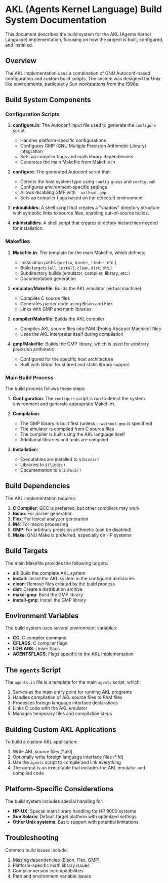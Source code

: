 # AKL (Agents Kernel Language) Build System Documentation

This document describes the build system for the AKL (Agents Kernel Language) implementation, focusing on how the project is built, configured, and installed.

## Overview

The AKL implementation uses a combination of GNU Autoconf-based configuration and custom build scripts. The system was designed for Unix-like environments, particularly Sun workstations from the 1990s.

## Build System Components

### Configuration Scripts

1. **configure.in**: The Autoconf input file used to generate the `configure` script.
   - Handles platform-specific configurations
   - Configures GMP (GNU Multiple Precision Arithmetic Library) integration
   - Sets up compiler flags and math library dependencies
   - Generates the main Makefile from Makefile.in

2. **configure**: The generated Autoconf script that:
   - Detects the host system type using `config.guess` and `config.sub`
   - Configures environment-specific settings
   - Allows disabling GMP with `--without-gmp`
   - Sets up compiler flags based on the detected environment

3. **mkbuilddirs**: A shell script that creates a "shadow" directory structure with symbolic links to source files, enabling out-of-source builds.

4. **mkinstalldirs**: A shell script that creates directory hierarchies needed for installation.

### Makefiles

1. **Makefile.in**: The template for the main Makefile, which defines:
   - Installation paths (`prefix`, `bindir`, `libdir`, etc.)
   - Build targets (`all`, `install`, `clean`, `dist`, etc.)
   - Subdirectory builds (emulator, compiler, library, etc.)
   - Documentation generation

2. **emulator/Makefile**: Builds the AKL emulator (virtual machine)
   - Compiles C source files
   - Generates parser code using Bison and Flex
   - Links with GMP and math libraries

3. **compiler/Makefile**: Builds the AKL compiler
   - Compiles AKL source files into PAM (Prolog Abstract Machine) files
   - Uses the AKL interpreter itself during compilation

4. **gmp/Makefile**: Builds the GMP library, which is used for arbitrary precision arithmetic
   - Configured for the specific host architecture
   - Built with libtool for shared and static library support

### Main Build Process

The build process follows these steps:

1. **Configuration**: The `configure` script is run to detect the system environment and generate appropriate Makefiles.

2. **Compilation**:
   - The GMP library is built first (unless `--without-gmp` is specified)
   - The emulator is compiled from C source files
   - The compiler is built using the AKL language itself
   - Additional libraries and tools are compiled

3. **Installation**:
   - Executables are installed to `$(bindir)`
   - Libraries to `$(libdir)`
   - Documentation to `$(infodir)`

## Build Dependencies

The AKL implementation requires:

1. **C Compiler**: GCC is preferred, but other compilers may work
2. **Bison**: For parser generation
3. **Flex**: For lexical analyzer generation
4. **M4**: For macro processing
5. **GMP**: For arbitrary precision arithmetic (can be disabled)
6. **Make**: GNU Make is preferred, especially on HP systems

## Build Targets

The main Makefile provides the following targets:

- **all**: Build the complete AKL system
- **install**: Install the AKL system in the configured directories
- **clean**: Remove files created by the build process
- **dist**: Create a distribution archive
- **make-gmp**: Build the GMP library
- **install-gmp**: Install the GMP library

## Environment Variables

The build system uses several environment variables:

- **CC**: C compiler command
- **CFLAGS**: C compiler flags
- **LDFLAGS**: Linker flags
- **AGENTSFLAGS**: Flags specific to the AKL implementation

## The `agents` Script

The `agents.in` file is a template for the main `agents` script, which:

1. Serves as the main entry point for running AKL programs
2. Handles compilation of AKL source files to PAM files
3. Processes foreign language interface declarations
4. Links C code with the AKL emulator
5. Manages temporary files and compilation steps

## Building Custom AKL Applications

To build a custom AKL application:

1. Write AKL source files (*.akl)
2. Optionally write foreign language interface files (*.fd)
3. Use the `agents` script to compile and link everything
4. The output is an executable that includes the AKL emulator and compiled code

## Platform-Specific Considerations

The build system includes special handling for:

- **HP-UX**: Special math library handling for HP 9000 systems
- **Sun Solaris**: Default target platform with optimized settings
- **Other Unix systems**: Basic support with potential limitations

## Troubleshooting

Common build issues include:

1. Missing dependencies (Bison, Flex, GMP)
2. Platform-specific math library issues
3. Compiler version incompatibilities
4. Path and environment variable issues
